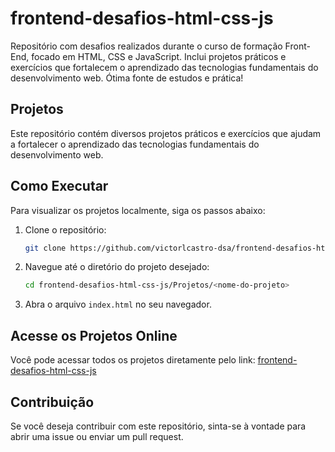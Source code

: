 # frontend-desafios-html-css-js

Repositório com desafios realizados durante o curso de formação Front-End, focado em HTML, CSS e JavaScript. Inclui projetos práticos e exercícios que fortalecem o aprendizado das tecnologias fundamentais do desenvolvimento web. Ótima fonte de estudos e prática!

## Projetos

Este repositório contém diversos projetos práticos e exercícios que ajudam a fortalecer o aprendizado das tecnologias fundamentais do desenvolvimento web.

## Como Executar

Para visualizar os projetos localmente, siga os passos abaixo:

1. Clone o repositório:
   ```sh
   git clone https://github.com/victorlcastro-dsa/frontend-desafios-html-css-js.git
    ```

2. Navegue até o diretório do projeto desejado:
    ```sh
    cd frontend-desafios-html-css-js/Projetos/<nome-do-projeto>
    ```

3. Abra o arquivo `index.html` no seu navegador.

## Acesse os Projetos Online

Você pode acessar todos os projetos diretamente pelo link: [frontend-desafios-html-css-js](https://victorlcastro-dsa.github.io/frontend-desafios-html-css-js/)

## Contribuição

Se você deseja contribuir com este repositório, sinta-se à vontade para abrir uma issue ou enviar um pull request.
